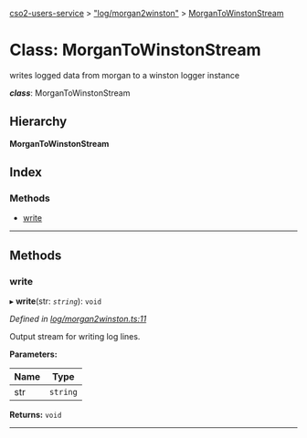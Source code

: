 [cso2-users-service](../README.md) > ["log/morgan2winston"](../modules/_log_morgan2winston_.md) > [MorganToWinstonStream](../classes/_log_morgan2winston_.morgantowinstonstream.md)

# Class: MorganToWinstonStream

writes logged data from morgan to a winston logger instance

*__class__*: MorganToWinstonStream

## Hierarchy

**MorganToWinstonStream**

## Index

### Methods

* [write](_log_morgan2winston_.morgantowinstonstream.md#write)

---

## Methods

<a id="write"></a>

###  write

▸ **write**(str: *`string`*): `void`

*Defined in [log/morgan2winston.ts:11](https://github.com/Ochii/cso2-users-service/blob/87c816a/src/log/morgan2winston.ts#L11)*

Output stream for writing log lines.

**Parameters:**

| Name | Type |
| ------ | ------ |
| str | `string` |

**Returns:** `void`

___

